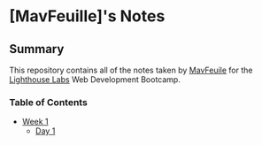 # [MavFeuille]'s Notes

## Summary 

This repository contains all of the notes taken by [MavFeuile](https://github.com/MavFeuille) for the [Lighthouse Labs](https://github.com/lighthouse-labs) Web Development Bootcamp.


### Table of Contents
* [Week 1](/Week_1)
  * [Day 1](/Week1/Day_1)
  
